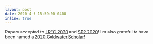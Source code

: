 ```yaml
---
layout: post
date: 2020-4-6 15:59:00-0400
inline: true
---
```


Papers accepted to [LREC 2020](https://lrec2020.lrec-conf.org/en/) and [SPR 2020](https://www.preventionresearch.org/2020-annual-meeting/)!  I'm also grateful to have been named a [2020 Goldwater Scholar](https://goldwater.scholarsapply.org/)!